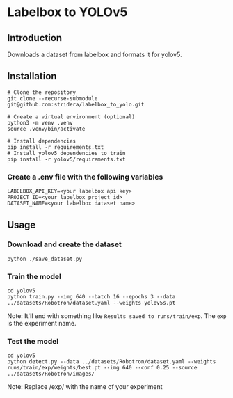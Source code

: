 # Labelbox to YOLOv5

## Introduction

Downloads a dataset from labelbox and formats it for yolov5.

## Installation

```
# Clone the repository
git clone --recurse-submodule git@github.com:stridera/labelbox_to_yolo.git

# Create a virtual environment (optional)
python3 -m venv .venv
source .venv/bin/activate

# Install dependencies
pip install -r requirements.txt
# Install yolov5 dependencies to train
pip install -r yolov5/requirements.txt
```

### Create a .env file with the following variables

```
LABELBOX_API_KEY=<your labelbox api key>
PROJECT_ID=<your labelbox project id>
DATASET_NAME=<your labelbox dataset name>
```

## Usage

### Download and create the dataset

```
python ./save_dataset.py
```

### Train the model

```
cd yolov5
python train.py --img 640 --batch 16 --epochs 3 --data ../datasets/Robotron/dataset.yaml --weights yolov5s.pt
```

Note: It'll end with something like `Results saved to runs/train/exp`. The `exp` is the experiment name.

### Test the model

```
cd yolov5
python detect.py --data ../datasets/Robotron/dataset.yaml --weights runs/train/exp/weights/best.pt --img 640 --conf 0.25 --source ../datasets/Robotron/images/
```

Note: Replace /exp/ with the name of your experiment
